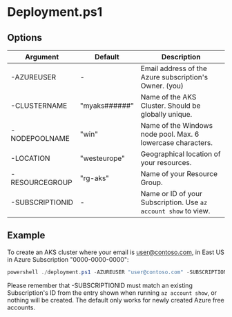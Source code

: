 # Deployment.ps1

## Options

| Argument        | Default                | Description                                                 |
| --------------- | ---------------------- | ----------------------------------------------------------- |
| -AZUREUSER      | -                      | Email address of the Azure subscription's Owner. (you)      |
| -CLUSTERNAME    | "myaks######"          | Name of the AKS Cluster. Should be globally unique.         |
| -NODEPOOLNAME   | "win"                  | Name of the Windows node pool. Max. 6 lowercase characters. |
| -LOCATION       | "westeurope"           | Geographical location of your resources.                    |
| -RESOURCEGROUP  | "rg-aks"               | Name of your Resource Group.                                |
| -SUBSCRIPTIONID | -                      | Name or ID of your Subscription. Use `az account show` to view.   |

## Example
To create an AKS cluster where your email is user@contoso.com, in East US in Azure Subscription "0000-0000-0000":
```powershell
powershell ./deployment.ps1 -AZUREUSER "user@contoso.com" -SUBSCRIPTIONID "0000-0000-0000" -LOCATION "eastus"
```

Please remember that -SUBSCRIPTIONID must match an existing Subscription's ID from the entry shown when running `az account show`, or nothing will be created. The default only works for newly created Azure free accounts.